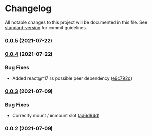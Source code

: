 # Changelog

All notable changes to this project will be documented in this file. See [standard-version](https://github.com/conventional-changelog/standard-version) for commit guidelines.

### [0.0.5](https://github.com/Torsten85/react-svelte-bridge/compare/v0.0.4...v0.0.5) (2021-07-22)

### [0.0.4](https://github.com/Torsten85/react-svelte-bridge/compare/v0.0.3...v0.0.4) (2021-07-22)


### Bug Fixes

* Added react@^17 as possible peer dependency ([e9c792d](https://github.com/Torsten85/react-svelte-bridge/commit/e9c792d5a3cfe4c4fa9c26e81c40c735b577021d))

### [0.0.3](https://github.com/Torsten85/react-svelte-bridge/compare/v0.0.2...v0.0.3) (2021-07-09)


### Bug Fixes

* Correclty mount / unmount slot ([ad6d94d](https://github.com/Torsten85/react-svelte-bridge/commit/ad6d94d915385371b87fa61c86f4a323200996d4))

### 0.0.2 (2021-07-09)
